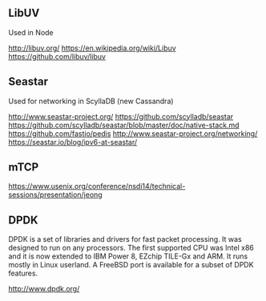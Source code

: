 
<!--
-->

LibUV
-----

Used in Node

http://libuv.org/
https://en.wikipedia.org/wiki/Libuv
https://github.com/libuv/libuv

Seastar
-------

Used for networking in ScyllaDB (new Cassandra)

http://www.seastar-project.org/
https://github.com/scylladb/seastar
https://github.com/scylladb/seastar/blob/master/doc/native-stack.md
https://github.com/fastio/pedis
http://www.seastar-project.org/networking/
https://seastar.io/blog/ipv6-at-seastar/

mTCP
-----

https://www.usenix.org/conference/nsdi14/technical-sessions/presentation/jeong

DPDK
----

DPDK is a set of libraries and drivers for fast packet processing. It was designed to run on any processors. The first supported CPU was Intel x86 and it is now extended to IBM Power 8, EZchip TILE-Gx and ARM. It runs mostly in Linux userland. A FreeBSD port is available for a subset of DPDK features.

http://www.dpdk.org/


<!-- vim: set autoindent expandtab sw=4 syntax=markdown: -->
